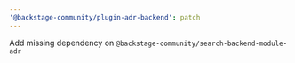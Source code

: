 ```yaml
---
'@backstage-community/plugin-adr-backend': patch
---
```


Add missing dependency on `@backstage-community/search-backend-module-adr`
